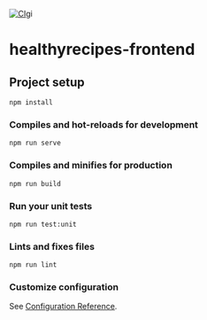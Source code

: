 [![CI](https://github.com/quocAnhnguyen1/healthyrecipeapp-frontend/actions/workflows/ci.yml/badge.svg)](https://github.com/quocAnhnguyen1/healthyrecipeapp-frontend/actions/workflows/ci.yml)gi
# healthyrecipes-frontend

## Project setup
```
npm install
```

### Compiles and hot-reloads for development
```
npm run serve
```

### Compiles and minifies for production
```
npm run build
```

### Run your unit tests
```
npm run test:unit
```

### Lints and fixes files
```
npm run lint
```

### Customize configuration
See [Configuration Reference](https://cli.vuejs.org/config/).
